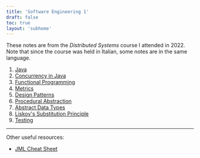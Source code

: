 ```yaml
---
title: 'Software Engineering 1'
draft: false
toc: true
layout: 'subhome'
---
```


These notes are from the *Distributed Systems* course I attended in 2022. Note that since the course was held in Italian, some notes are in the same language.

1. [Java](java)
2. [Concurrency in Java](concurrency-java)
3. [Functional Programming](functional-programming)
4. [Metrics](metrics)
5. [Design Patterns](design-patterns)
6. [Procedural Abstraction](procedural-abstraction)
7. [Abstract Data Types](adt)
8. [Liskov's Substitution Principle](liskov-principle)
9. [Testing](testing)

---

Other useful resources:

- [JML Cheat Sheet](jml-cheat-sheet)
